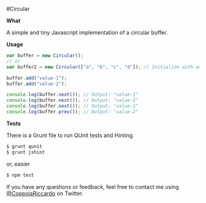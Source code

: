 #Circular

**What**

A simple and tiny Javascript implementation of a circular buffer.

**Usage**

```javascript
var buffer = new Circular();
// or
var buffer2 = new Circular(["a", "b", "c", "d"]); // Initialize with an array

buffer.add("value-1");
buffer.add("value-2");

console.log(buffer.next());	// Output: "value-1"
console.log(buffer.next());	// Output: "value-2"
console.log(buffer.next());	// Output: "value-1"
console.log(buffer.prev());	// Output: "value-2"
```

**Tests**

There is a Grunt file to run QUnit tests and Hinting.

```javascript
$ grunt qunit
$ grunt jshint
```

or, easier

```javascript
$ npm test
```

If you have any questions or feedback, feel free to contact me using [@CoppolaRiccardo](https://twitter.com/CoppolaRiccardo) on Twitter.
